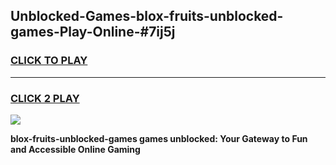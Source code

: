 
## Unblocked-Games-blox-fruits-unblocked-games-Play-Online-#7ij5j
<h3>
<a href="https://premium.freeplayer.one?title=blox-fruits-unblocked-games&ref=27F">CLICK TO PLAY</a></h3>
<hr>

<h3>
<a href="https://premium.freeplayer.one?title=blox-fruits-unblocked-games&ref=27F">CLICK 2 PLAY</a>
  
</h3>

<a href="https://premium.freeplayer.one?title=blox-fruits-unblocked-games&ref=27F"><img src="https://clearcache.store/games.png"></a>


**blox-fruits-unblocked-games games unblocked: Your Gateway to Fun and Accessible Online Gaming**
